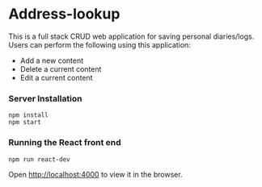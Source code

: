 # Address-lookup
This is a full stack CRUD web application for saving personal diaries/logs. Users can perform the following using this application: 
-   Add a new content     
-   Delete a current content
-   Edit a current content

### Server Installation
``````````````````````````
npm install
npm start
``````````````````````````
### Running the React front end
``````````````````````````
npm run react-dev
``````````````````````````

Open [http://localhost:4000](http://localhost:4000) to view it in the browser.
